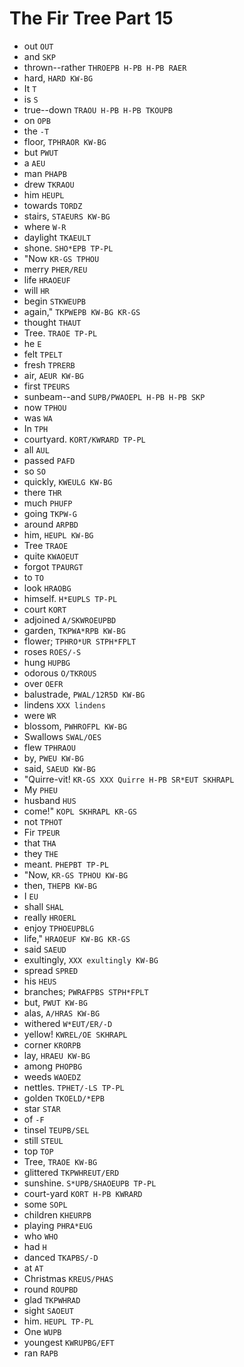 # The Fir Tree Part 15

* out `OUT`
* and `SKP`
* thrown--rather `THROEPB H-PB H-PB RAER`
* hard, `HARD KW-BG`
* It `T`
* is `S`
* true--down `TRAOU H-PB H-PB TKOUPB`
* on `OPB`
* the `-T`
* floor, `TPHRAOR KW-BG`
* but `PWUT`
* a `AEU`
* man `PHAPB`
* drew `TKRAOU`
* him `HEUPL`
* towards `TORDZ`
* stairs, `STAEURS KW-BG`
* where `W-R`
* daylight `TKAEULT`
* shone. `SHO*EPB TP-PL`
* "Now `KR-GS TPHOU`
* merry `PHER/REU`
* life `HRAOEUF`
* will `HR`
* begin `STKWEUPB`
* again," `TKPWEPB KW-BG KR-GS`
* thought `THAUT`
* Tree. `TRAOE TP-PL`
* he `E`
* felt `TPELT`
* fresh `TPRERB`
* air, `AEUR KW-BG`
* first `TPEURS`
* sunbeam--and `SUPB/PWAOEPL H-PB H-PB SKP`
* now `TPHOU`
* was `WA`
* In `TPH`
* courtyard. `KORT/KWRARD TP-PL`
* all `AUL`
* passed `PAFD`
* so `SO`
* quickly, `KWEULG KW-BG`
* there `THR`
* much `PHUFP`
* going `TKPW-G`
* around `ARPBD`
* him, `HEUPL KW-BG`
* Tree `TRAOE`
* quite `KWAOEUT`
* forgot `TPAURGT`
* to `TO`
* look `HRAOBG`
* himself. `H*EUPLS TP-PL`
* court `KORT`
* adjoined `A/SKWROEUPBD`
* garden, `TKPWA*RPB KW-BG`
* flower; `TPHRO*UR STPH*FPLT`
* roses `ROES/-S`
* hung `HUPBG`
* odorous `O/TKROUS`
* over `OEFR`
* balustrade, `PWAL/12R5D KW-BG`
* lindens `XXX lindens`
* were `WR`
* blossom, `PWHROFPL KW-BG`
* Swallows `SWAL/OES`
* flew `TPHRAOU`
* by, `PWEU KW-BG`
* said, `SAEUD KW-BG`
* "Quirre-vit! `KR-GS XXX Quirre H-PB SR*EUT SKHRAPL`
* My `PHEU`
* husband `HUS`
* come!" `KOPL SKHRAPL KR-GS`
* not `TPHOT`
* Fir `TPEUR`
* that `THA`
* they `THE`
* meant. `PHEPBT TP-PL`
* "Now, `KR-GS TPHOU KW-BG`
* then, `THEPB KW-BG`
* I `EU`
* shall `SHAL`
* really `HROERL`
* enjoy `TPHOEUPBLG`
* life," `HRAOEUF KW-BG KR-GS`
* said `SAEUD`
* exultingly, `XXX exultingly KW-BG`
* spread `SPRED`
* his `HEUS`
* branches; `PWRAFPBS STPH*FPLT`
* but, `PWUT KW-BG`
* alas, `A/HRAS KW-BG`
* withered `W*EUT/ER/-D`
* yellow! `KWREL/OE SKHRAPL`
* corner `KRORPB`
* lay, `HRAEU KW-BG`
* among `PHOPBG`
* weeds `WAOEDZ`
* nettles. `TPHET/-LS TP-PL`
* golden `TKOELD/*EPB`
* star `STAR`
* of `-F`
* tinsel `TEUPB/SEL`
* still `STEUL`
* top `TOP`
* Tree, `TRAOE KW-BG`
* glittered `TKPWHREUT/ERD`
* sunshine. `S*UPB/SHAOEUPB TP-PL`
* court-yard `KORT H-PB KWRARD`
* some `SOPL`
* children `KHEURPB`
* playing `PHRA*EUG`
* who `WHO`
* had `H`
* danced `TKAPBS/-D`
* at `AT`
* Christmas `KREUS/PHAS`
* round `ROUPBD`
* glad `TKPWHRAD`
* sight `SAOEUT`
* him. `HEUPL TP-PL`
* One `WUPB`
* youngest `KWRUPBG/EFT`
* ran `RAPB`
